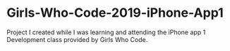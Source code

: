 # Girls-Who-Code-2019-iPhone-App1
Project I created while I was learning and attending the iPhone app 1 Development class provided by Girls Who Code. 
